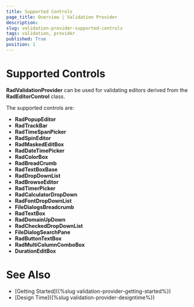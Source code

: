 ```yaml
---
title: Supported Controls
page_title: Overview | Validation Provider
description:  
slug: validation-provider-supported-controls
tags: validation, provider
published: True
position: 1 
---
```


#  Supported Controls

**RadValidationProvider** can be used for validating editors derived from the **RadEditorControl** class. 

The supported controls are:

* **RadPopupEditor**
* **RadTrackBar**
* **RadTimeSpanPicker**
* **RadSpinEditor**
* **RadMaskedEditBox**
* **RadDateTimePicker**
* **RadColorBox**
* **RadBreadCrumb**
* **RadTextBoxBase**
* **RadDropDownList**
* **RadBrowseEditor**
* **RadTimerPicker**
* **RadCalculatorDropDown**
* **RadFontDropDownList**
* **FileDialogsBreadcrumb**
* **RadTextBox**
* **RadDomainUpDown**
* **RadCheckedDropDownList**
* **FileDialogSearchPane**
* **RadButtonTextBox**
* **RadMultiColumnComboBox**
* **DurationEditBox**



# See Also

* [Getting Started]({%slug validation-provider-getting-started%})
* [Design Time]({%slug validation-provider-designtime%})
 
        
